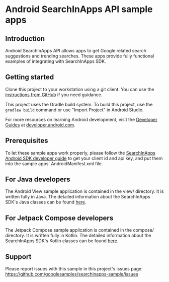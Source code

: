 Android SearchInApps API sample apps
============

Introduction
------------

Android SearchInApps API allows apps to get Google related search suggestions and trending searches.
These apps provide fully functional examples of integrating with SearchInApps SDK.

Getting started
---------------
Clone this project to your workstation using a git client. You can use the
[instructions from GitHub](https://docs.github.com/en/free-pro-team@latest/github/creating-cloning-and-archiving-repositories/cloning-a-repository)
if you need guidance.

This project uses the Gradle build system. To build this project, use the
`gradlew build` command or use "Import Project" in Android Studio.

For more resources on learning Android development, visit the
[Developer Guides](https://developer.android.com/guide/) at
[developer.android.com](https://developer.android.com).

Prerequisites
-------------

To let these sample apps work properly, please follow the [SearchInApps Android SDK developer guide](https://developers.google.com/search-in-apps/android) to get your client id and api key, and put them into the sample apps' AndroidManifest.xml file.

For Java developers
-------------------

The Android View sample application is contained in the view/ directory. It is written fully in Java. The detailed information about the SearchInApps SDK's Java classes can be found [here](https://developers.google.com/search-in-apps/android/reference/com/google/android/libraries/searchinapps/package-summary).

For Jetpack Compose developers
------------------------------

The Jetpack Compose sample application is contained in the compose/ directory. It is written fully in Kotlin. The detailed information about the SearchInApps SDK's Kotlin classes can be found [here](https://developers.google.com/search-in-apps/android/reference/kotlin/com/google/android/libraries/searchinapps/package-summary).

Support
-------

Please report issues with this sample in this project's issues page:
https://github.com/googlesamples/searchinapps-sample/issues
